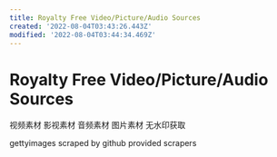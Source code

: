 ```yaml
---
title: Royalty Free Video/Picture/Audio Sources
created: '2022-08-04T03:43:26.443Z'
modified: '2022-08-04T03:44:34.469Z'
---
```


# Royalty Free Video/Picture/Audio Sources

视频素材 影视素材 音频素材 图片素材 无水印获取

gettyimages scraped by github provided scrapers

